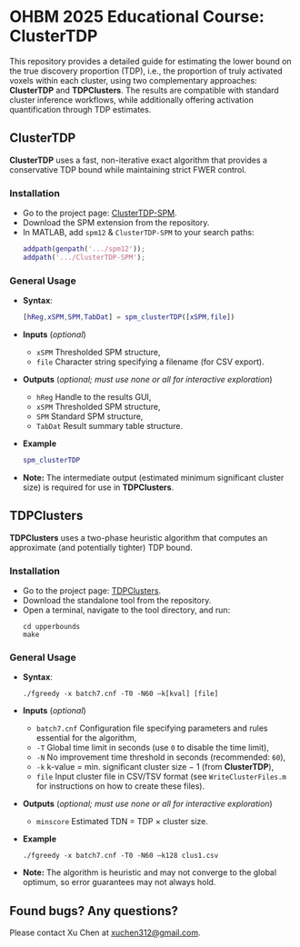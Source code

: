 # OHBM 2025 Educational Course: ClusterTDP

This repository provides a detailed guide for estimating the lower bound on the true discovery proportion (TDP), i.e., the proportion of truly activated voxels within each cluster, using two complementary approaches: **ClusterTDP** and **TDPClusters**. The results are compatible with standard cluster inference workflows, while additionally offering activation quantification through TDP estimates.

## ClusterTDP

**ClusterTDP** uses a fast, non-iterative exact algorithm that provides a conservative TDP bound while maintaining strict FWER control.

### Installation
- Go to the project page: [ClusterTDP-SPM](https://github.com/xuchen312/ClusterTDP-SPM).
- Download the SPM extension from the repository.
- In MATLAB, add `spm12` & `ClusterTDP-SPM` to your search paths:
  ```matlab
  addpath(genpath('.../spm12'));
  addpath('.../ClusterTDP-SPM');
  ```

### General Usage

- **Syntax**:
  ```matlab
  [hReg,xSPM,SPM,TabDat] = spm_clusterTDP([xSPM,file])
  ```
- **Inputs** (*optional*)
  - ```xSPM``` Thresholded SPM structure,
  - ```file``` Character string specifying a filename (for CSV export).
  
- **Outputs** (*optional; must use none or all for interactive exploration*)
  - ```hReg``` Handle to the results GUI,
  - ```xSPM``` Thresholded SPM structure,
  - ```SPM``` Standard SPM structure,
  - ```TabDat``` Result summary table structure.
  
- **Example**
  ```matlab
  spm_clusterTDP
  ```
  
- **Note:**
  The intermediate output (estimated minimum significant cluster size) is required for use in **TDPClusters**.

## TDPClusters

**TDPClusters** uses a two-phase heuristic algorithm that computes an approximate (and potentially tighter) TDP bound.

### Installation
- Go to the project page: [TDPClusters](https://github.com/ppgorecki/TDPClusters).
- Download the standalone tool from the repository.
- Open a terminal, navigate to the tool directory, and run:
  ```
  cd upperbounds
  make
  ```
  
### General Usage
- **Syntax**:
  ```
  ./fgreedy -x batch7.cnf -T0 -N60 –k[kval] [file]
  ```
- **Inputs** (*optional*)
  - ```batch7.cnf``` Configuration file specifying parameters and rules essential for the algorithm,
  - ```-T``` Global time limit in seconds (use ```0``` to disable the time limit),
  - ```-N``` No improvement time threshold in seconds (recommended: ```60```),
  - ```-k``` k-value = min. significant cluster size − 1 (from **ClusterTDP**),
  - ```file``` Input cluster file in CSV/TSV format (see ```WriteClusterFiles.m``` for instructions on how to create these files).
  
- **Outputs** (*optional; must use none or all for interactive exploration*)
  - ```minscore``` Estimated TDN = TDP × cluster size.
  
- **Example**
  ```
  ./fgreedy -x batch7.cnf -T0 -N60 –k128 clus1.csv
  ```
  
- **Note:**
  The algorithm is heuristic and may not converge to the global optimum, so error guarantees may not always hold.

## Found bugs? Any questions?

Please contact Xu Chen at xuchen312@gmail.com.
